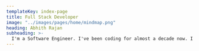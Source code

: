 ```yaml
---
templateKey: index-page
title: Full Stack Developer
image: "../images/pages/home/mindmap.png"
heading: Abhith Rajan
subheading: >-
  I'm a Software Engineer. I've been coding for almost a decade now. I code 🧑‍💻, write ✍️, learn 📖 and advocate 👍.
---
```

